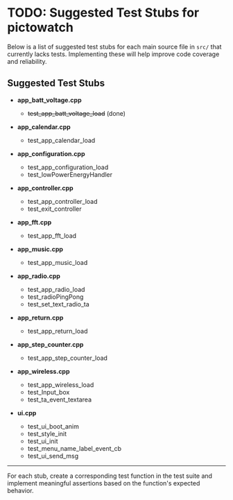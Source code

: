 # TODO: Suggested Test Stubs for pictowatch

Below is a list of suggested test stubs for each main source file in `src/` that currently lacks tests. Implementing these will help improve code coverage and reliability.

## Suggested Test Stubs

- **app_batt_voltage.cpp**
  - ~~test_app_batt_voltage_load~~ (done)

- **app_calendar.cpp**
  - test_app_calendar_load

- **app_configuration.cpp**
  - test_app_configuration_load
  - test_lowPowerEnergyHandler

- **app_controller.cpp**
  - test_app_controller_load
  - test_exit_controller

- **app_fft.cpp**
  - test_app_fft_load

- **app_music.cpp**
  - test_app_music_load

- **app_radio.cpp**
  - test_app_radio_load
  - test_radioPingPong
  - test_set_text_radio_ta

- **app_return.cpp**
  - test_app_return_load

- **app_step_counter.cpp**
  - test_app_step_counter_load

- **app_wireless.cpp**
  - test_app_wireless_load
  - test_Input_box
  - test_ta_event_textarea

- **ui.cpp**
  - test_ui_boot_anim
  - test_style_init
  - test_ui_init
  - test_menu_name_label_event_cb
  - test_ui_send_msg

---
For each stub, create a corresponding test function in the test suite and implement meaningful assertions based on the function's expected behavior.
